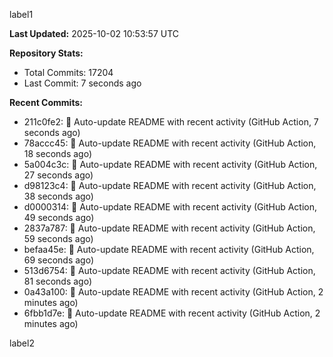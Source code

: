 
label1 
<!-- ACTIVITY_START -->
**Last Updated:** 2025-10-02 10:53:57 UTC

**Repository Stats:**
- Total Commits: 17204
- Last Commit: 7 seconds ago

**Recent Commits:**
- 211c0fe2: 🤖 Auto-update README with recent activity (GitHub Action, 7 seconds ago)
- 78accc45: 🤖 Auto-update README with recent activity (GitHub Action, 18 seconds ago)
- 5a004c3c: 🤖 Auto-update README with recent activity (GitHub Action, 27 seconds ago)
- d98123c4: 🤖 Auto-update README with recent activity (GitHub Action, 38 seconds ago)
- d0000314: 🤖 Auto-update README with recent activity (GitHub Action, 49 seconds ago)
- 2837a787: 🤖 Auto-update README with recent activity (GitHub Action, 59 seconds ago)
- befaa45e: 🤖 Auto-update README with recent activity (GitHub Action, 69 seconds ago)
- 513d6754: 🤖 Auto-update README with recent activity (GitHub Action, 81 seconds ago)
- 0a43a100: 🤖 Auto-update README with recent activity (GitHub Action, 2 minutes ago)
- 6fbb1d7e: 🤖 Auto-update README with recent activity (GitHub Action, 2 minutes ago)
<!-- ACTIVITY_END -->

label2

